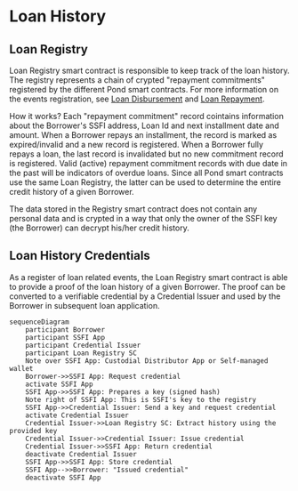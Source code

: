 # Loan History
## Loan Registry
Loan Registry smart contract is responsible to keep track of the loan history. The registry represents a chain of crypted "repayment commitments" registered by the different Pond smart contracts. For more information on the events registration, see [Loan Disbursement](./C-Risk-Mgmt-4-Loan-Disbursement.md) and [Loan Repayment](./C-Risk-Mgmt-5-Loan-Repayment.md).

How it works? Each "repayment commitment" record cointains information about the Borrower's SSFI address, Loan Id and next installment date and amount. When a Borrower repays an installment, the record is marked as expired/invalid and a new record is registered. When a Borrower fully repays a loan, the last record is invalidated but no new commitment record is registered. Valid (active) repayment commitment records with due date in the past will be indicators of overdue loans. Since all Pond smart contracts use the same Loan Registry, the latter can be used to determine the entire credit history of a given Borrower.
  
The data stored in the Registry smart contract does not contain any personal data and is crypted in a way that only the owner of the SSFI key (the Borrower) can decrypt his/her credit history.
## Loan History Credentials
As a register of loan related events, the Loan Registry smart contract is able to provide a proof of the loan history of a given Borrower. The proof can be converted to a verifiable credential by a Credential Issuer and used by the Borrower in subsequent loan application.
```mermaid
sequenceDiagram
    participant Borrower
    participant SSFI App
    participant Credential Issuer
    participant Loan Registry SC
    Note over SSFI App: Custodial Distributor App or Self-managed wallet
    Borrower->>SSFI App: Request credential
    activate SSFI App
    SSFI App->>SSFI App: Prepares a key (signed hash)
    Note right of SSFI App: This is SSFI's key to the registry
    SSFI App->>Credential Issuer: Send a key and request credential
    activate Credential Issuer
    Credential Issuer->>Loan Registry SC: Extract history using the provided key
    Credential Issuer->>Credential Issuer: Issue credential
    Credential Issuer->>SSFI App: Return credential
    deactivate Credential Issuer
    SSFI App->>SSFI App: Store credential
    SSFI App-->>Borrower: "Issued credential"
    deactivate SSFI App
```